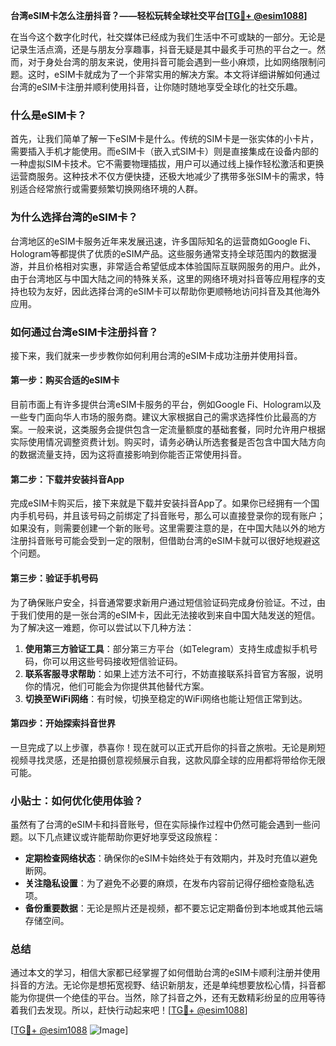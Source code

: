 **台湾eSIM卡怎么注册抖音？——轻松玩转全球社交平台[[TG💪+ @esim1088](https://t.me/s/esim1088)]**

在当今这个数字化时代，社交媒体已经成为我们生活中不可或缺的一部分。无论是记录生活点滴，还是与朋友分享趣事，抖音无疑是其中最炙手可热的平台之一。然而，对于身处台湾的朋友来说，使用抖音可能会遇到一些小麻烦，比如网络限制问题。这时，eSIM卡就成为了一个非常实用的解决方案。本文将详细讲解如何通过台湾的eSIM卡注册并顺利使用抖音，让你随时随地享受全球化的社交乐趣。

### 什么是eSIM卡？

首先，让我们简单了解一下eSIM卡是什么。传统的SIM卡是一张实体的小卡片，需要插入手机才能使用。而eSIM卡（嵌入式SIM卡）则是直接集成在设备内部的一种虚拟SIM卡技术。它不需要物理插拔，用户可以通过线上操作轻松激活和更换运营商服务。这种技术不仅方便快捷，还极大地减少了携带多张SIM卡的需求，特别适合经常旅行或需要频繁切换网络环境的人群。

### 为什么选择台湾的eSIM卡？

台湾地区的eSIM卡服务近年来发展迅速，许多国际知名的运营商如Google Fi、Hologram等都提供了优质的eSIM产品。这些服务通常支持全球范围内的数据漫游，并且价格相对实惠，非常适合希望低成本体验国际互联网服务的用户。此外，由于台湾地区与中国大陆之间的特殊关系，这里的网络环境对抖音等应用程序的支持也较为友好，因此选择台湾的eSIM卡可以帮助你更顺畅地访问抖音及其他海外应用。

### 如何通过台湾eSIM卡注册抖音？

接下来，我们就来一步步教你如何利用台湾的eSIM卡成功注册并使用抖音。

#### 第一步：购买合适的eSIM卡

目前市面上有许多提供台湾eSIM卡服务的平台，例如Google Fi、Hologram以及一些专门面向华人市场的服务商。建议大家根据自己的需求选择性价比最高的方案。一般来说，这类服务会提供包含一定流量额度的基础套餐，同时允许用户根据实际使用情况调整资费计划。购买时，请务必确认所选套餐是否包含中国大陆方向的数据流量支持，因为这将直接影响到你能否正常使用抖音。

#### 第二步：下载并安装抖音App

完成eSIM卡购买后，接下来就是下载并安装抖音App了。如果你已经拥有一个国内手机号码，并且该号码之前绑定了抖音账号，那么可以直接登录你的现有账户；如果没有，则需要创建一个新的账号。这里需要注意的是，在中国大陆以外的地方注册抖音账号可能会受到一定的限制，但借助台湾的eSIM卡就可以很好地规避这个问题。

#### 第三步：验证手机号码

为了确保账户安全，抖音通常要求新用户通过短信验证码完成身份验证。不过，由于我们使用的是一张台湾的eSIM卡，因此无法接收到来自中国大陆发送的短信。为了解决这一难题，你可以尝试以下几种方法：

1. **使用第三方验证工具**：部分第三方平台（如Telegram）支持生成虚拟手机号码，你可以用这些号码接收短信验证码。
2. **联系客服寻求帮助**：如果上述方法不可行，不妨直接联系抖音官方客服，说明你的情况，他们可能会为你提供其他替代方案。
3. **切换至WiFi网络**：有时候，切换至稳定的WiFi网络也能让短信正常到达。

#### 第四步：开始探索抖音世界

一旦完成了以上步骤，恭喜你！现在就可以正式开启你的抖音之旅啦。无论是刷短视频寻找灵感，还是拍摄创意视频展示自我，这款风靡全球的应用都将带给你无限可能。

### 小贴士：如何优化使用体验？

虽然有了台湾的eSIM卡和抖音账号，但在实际操作过程中仍然可能会遇到一些问题。以下几点建议或许能帮助你更好地享受这段旅程：

- **定期检查网络状态**：确保你的eSIM卡始终处于有效期内，并及时充值以避免断网。
- **关注隐私设置**：为了避免不必要的麻烦，在发布内容前记得仔细检查隐私选项。
- **备份重要数据**：无论是照片还是视频，都不要忘记定期备份到本地或其他云端存储空间。

### 总结

通过本文的学习，相信大家都已经掌握了如何借助台湾的eSIM卡顺利注册并使用抖音的方法。无论你是想拓宽视野、结识新朋友，还是单纯想要放松心情，抖音都能为你提供一个绝佳的平台。当然，除了抖音之外，还有无数精彩纷呈的应用等待着我们去发现。所以，赶快行动起来吧！[[TG💪+ @esim1088](https://t.me/s/esim1088)]

[[TG💪+ @esim1088](https://t.me/s/esim1088) ![Image](https://i.postimg.cc/4NQfJmqS/Snipaste-2025-05-13-00-14-12.png)]